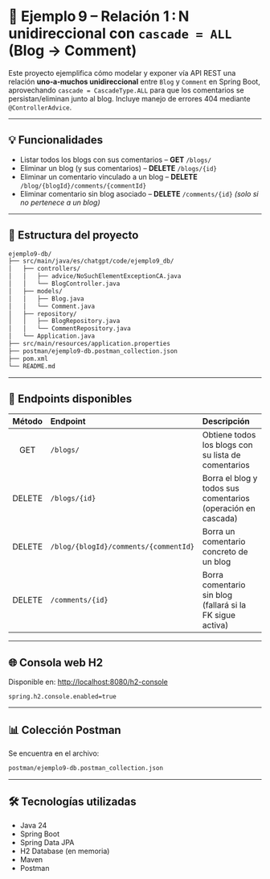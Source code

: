 # 📝 Ejemplo 9 – Relación 1 : N unidireccional con `cascade = ALL` (Blog → Comment)

Este proyecto ejemplifica cómo modelar y exponer vía API REST una relación **uno‑a‑muchos unidireccional** entre `Blog` y `Comment` en Spring Boot, aprovechando `cascade = CascadeType.ALL` para que los comentarios se persistan/eliminan junto al blog. Incluye manejo de errores 404 mediante `@ControllerAdvice`.

---

## 💡 Funcionalidades

- Listar todos los blogs con sus comentarios – **GET** `/blogs/`
- Eliminar un blog (y sus comentarios) – **DELETE** `/blogs/{id}`
- Eliminar un comentario vinculado a un blog – **DELETE** `/blog/{blogId}/comments/{commentId}`
- Eliminar comentario sin blog asociado – **DELETE** `/comments/{id}` *(solo si no pertenece a un blog)*

---

## 📁 Estructura del proyecto

```bash
ejemplo9-db/
├── src/main/java/es/chatgpt/code/ejemplo9_db/
│   ├── controllers/
│   │   ├── advice/NoSuchElementExceptionCA.java
│   │   └── BlogController.java
│   ├── models/
│   │   ├── Blog.java
│   │   └── Comment.java
│   ├── repository/
│   │   ├── BlogRepository.java
│   │   └── CommentRepository.java
│   └── Application.java
├── src/main/resources/application.properties
├── postman/ejemplo9-db.postman_collection.json
├── pom.xml
└── README.md
```

---

## 🔢 Endpoints disponibles

| Método | Endpoint                                      | Descripción                                                         |
|:------:|:----------------------------------------------|:--------------------------------------------------------------------|
| GET    | `/blogs/`                                     | Obtiene todos los blogs con su lista de comentarios                 |
| DELETE | `/blogs/{id}`                                 | Borra el blog y todos sus comentarios (operación en cascada)        |
| DELETE | `/blog/{blogId}/comments/{commentId}`         | Borra un comentario concreto de un blog                             |
| DELETE | `/comments/{id}`                              | Borra comentario sin blog (fallará si la FK sigue activa)           |

---

## 🌐 Consola web H2

Disponible en: <http://localhost:8080/h2-console>

```properties
spring.h2.console.enabled=true
```

---

## 📊 Colección Postman

Se encuentra en el archivo:

```bash
postman/ejemplo9-db.postman_collection.json
```

---

## 🛠️ Tecnologías utilizadas

- Java 24
- Spring Boot
- Spring Data JPA
- H2 Database (en memoria)
- Maven
- Postman
